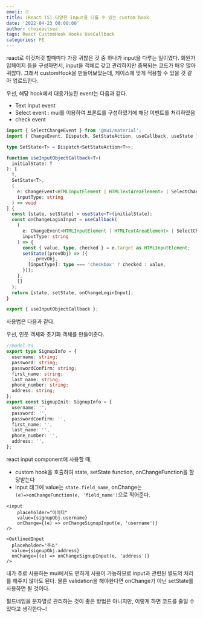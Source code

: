 ```yaml
---
emoji: 🙄
title: (React TS) 다양한 input을 다룰 수 있는 custom hook
date: '2022-04-23 00:00:00'
author: choieastsea
tags: React CustomHook Hooks UseCallback
categories: FE
---
```


react로 이것저것 할때마다 가장 귀찮은 것 중 하나가 input을 다루는 일이였다. 회원가입페이지 등을 구성하면서, input을 객체로 갖고 관리하지만 중복되는 코드가 매우 많아 귀찮다. 그래서 customHook을 만들어보았는데, 케이스에 맞게 적용할 수 있을 것 같아 업로드한다. 

우선, 해당 hook에서 대응가능한 event는 다음과 같다.

- Text Input event
- Select event : mui를 이용하여 프론트를 구성하였기에 해당 이벤트를 처리하였음
- check event 

```typescript
import { SelectChangeEvent } from '@mui/material';
import { ChangeEvent, Dispatch, SetStateAction, useCallback, useState } from 'react';

type SetState<T> = Dispatch<SetStateAction<T>>;

function useInputObjectCallback<T>(
  initialState: T
): [
  T,
  SetState<T>,
  (
    e: ChangeEvent<HTMLInputElement | HTMLTextAreaElement> | SelectChangeEvent<string>,
    inputType: string
  ) => void
] {
  const [state, setState] = useState<T>(initialState);
  const onChangeLoginInput = useCallback(
    (
      e: ChangeEvent<HTMLInputElement | HTMLTextAreaElement> | SelectChangeEvent<string>,
      inputType: string
    ) => {
      const { value, type, checked } = e.target as HTMLInputElement;
      setState((prevObj) => ({
        ...prevObj,
        [inputType]: type === 'checkbox' ? checked : value,
      }));
    },
    []
  );
  return [state, setState, onChangeLoginInput];
}

export { useInputObjectCallback };

```

사용법은 다음과 같다.

우선, 인풋 객체와 초기화 객체를 만들어준다.

```typescript
//model.ts
export type SignupInfo = {
  username: string;
  password: string;
  passwordConfirm: string;
  first_name: string;
  last_name: string;
  phone_number: string;
  address: string;
};
export const SignupInit: SignupInfo = {
  username: '',
  password: '',
  passwordConfirm: '',
  first_name: '',
  last_name: '',
  phone_number: '',
  address: '',
};
```

react input component에 사용할 때, 

- custom hook을 호출하여 state, setState function, onChangeFunction을 할당받는다
- input 태그에 value는 `state.field_name`, onChange는 `(e)=>onChangeFunction(e, 'field_name')`으로 적어준다.

```react
<input
	placeholder="아이디"
	value={signupObj.username}
	onChange={(e) => onChangeSignupInput(e, 'username')}
/>

<OutlinedInput
  placeholder="주소"
  value={signupObj.address}
  onChange={(e) => onChangeSignupInput(e, 'address')}
/>
```

내가 주로 사용하는 mui에서도 편하게 사용이 가능하므로 input과 관련된 별도의 처리를 해주지 않아도 된다. 물론 validation을 해야한다면 onChange가 아닌 setState를 사용하면 될 것이다.

필드네임을 문자열로 관리하는 것이 좋은 방법은 아니지만, 이렇게 하면 코드를 줄일 수 있다고 생각한다~!